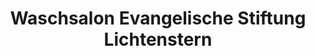 ---
title: "Waschsalon Evangelische Stiftung Lichtenstern"
url: /heilbronn/waschsalon-evangelische-stiftung-lichtenstern/
shop: Wäscherei
---